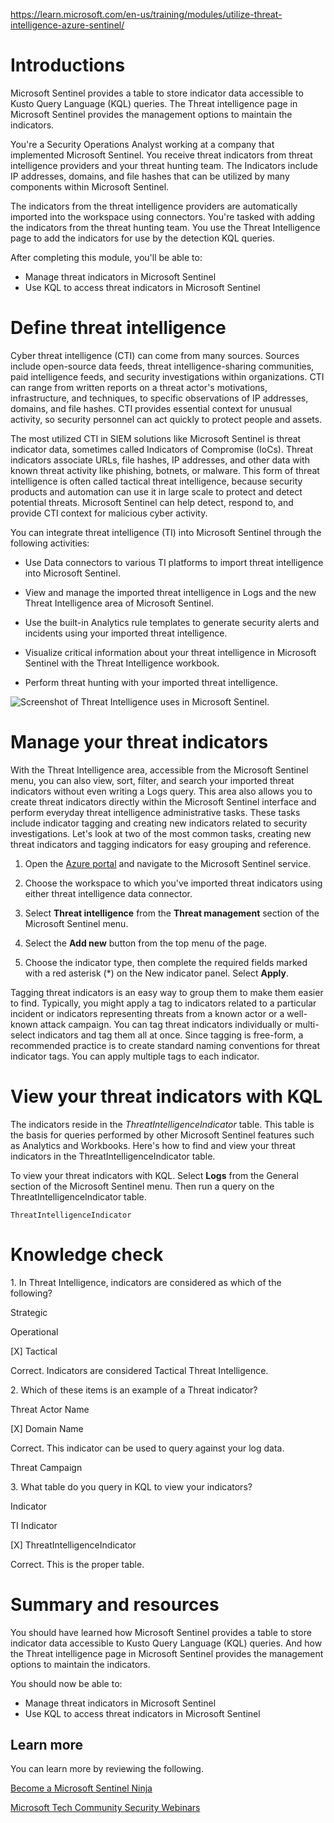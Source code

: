 https://learn.microsoft.com/en-us/training/modules/utilize-threat-intelligence-azure-sentinel/

# Introductions

Microsoft Sentinel provides a table to store indicator data accessible to Kusto Query Language (KQL) queries. The Threat intelligence page in Microsoft Sentinel provides the management options to maintain the indicators.

You're a Security Operations Analyst working at a company that implemented Microsoft Sentinel. You receive threat indicators from threat intelligence providers and your threat hunting team. The Indicators include IP addresses, domains, and file hashes that can be utilized by many components within Microsoft Sentinel.

The indicators from the threat intelligence providers are automatically imported into the workspace using connectors. You're tasked with adding the indicators from the threat hunting team. You use the Threat Intelligence page to add the indicators for use by the detection KQL queries.

After completing this module, you'll be able to:

-   Manage threat indicators in Microsoft Sentinel
-   Use KQL to access threat indicators in Microsoft Sentinel

# Define threat intelligence

Cyber threat intelligence (CTI) can come from many sources. Sources include open-source data feeds, threat intelligence-sharing communities, paid intelligence feeds, and security investigations within organizations. CTI can range from written reports on a threat actor's motivations, infrastructure, and techniques, to specific observations of IP addresses, domains, and file hashes. CTI provides essential context for unusual activity, so security personnel can act quickly to protect people and assets.

The most utilized CTI in SIEM solutions like Microsoft Sentinel is threat indicator data, sometimes called Indicators of Compromise (IoCs). Threat indicators associate URLs, file hashes, IP addresses, and other data with known threat activity like phishing, botnets, or malware. This form of threat intelligence is often called tactical threat intelligence, because security products and automation can use it in large scale to protect and detect potential threats. Microsoft Sentinel can help detect, respond to, and provide CTI context for malicious cyber activity.

You can integrate threat intelligence (TI) into Microsoft Sentinel through the following activities:

-   Use Data connectors to various TI platforms to import threat intelligence into Microsoft Sentinel.
    
-   View and manage the imported threat intelligence in Logs and the new Threat Intelligence area of Microsoft Sentinel.
    
-   Use the built-in Analytics rule templates to generate security alerts and incidents using your imported threat intelligence.
    
-   Visualize critical information about your threat intelligence in Microsoft Sentinel with the Threat Intelligence workbook.
    
-   Perform threat hunting with your imported threat intelligence.
    

![Screenshot of Threat Intelligence uses in Microsoft Sentinel.](https://learn.microsoft.com/en-us/training/wwl-sci/utilize-threat-intelligence-azure-sentinel/media/sentinel-data-flow.png)

# Manage your threat indicators

With the Threat Intelligence area, accessible from the Microsoft Sentinel menu, you can also view, sort, filter, and search your imported threat indicators without even writing a Logs query. This area also allows you to create threat indicators directly within the Microsoft Sentinel interface and perform everyday threat intelligence administrative tasks. These tasks include indicator tagging and creating new indicators related to security investigations. Let's look at two of the most common tasks, creating new threat indicators and tagging indicators for easy grouping and reference.

1.  Open the [Azure portal](https://portal.azure.com/) and navigate to the Microsoft Sentinel service.
    
2.  Choose the workspace to which you've imported threat indicators using either threat intelligence data connector.
    
3.  Select **Threat intelligence** from the **Threat management** section of the Microsoft Sentinel menu.
    
4.  Select the **Add new** button from the top menu of the page.
    
5.  Choose the indicator type, then complete the required fields marked with a red asterisk (*) on the New indicator panel. Select **Apply**.
    

Tagging threat indicators is an easy way to group them to make them easier to find. Typically, you might apply a tag to indicators related to a particular incident or indicators representing threats from a known actor or a well-known attack campaign. You can tag threat indicators individually or multi-select indicators and tag them all at once. Since tagging is free-form, a recommended practice is to create standard naming conventions for threat indicator tags. You can apply multiple tags to each indicator.

# View your threat indicators with KQL

The indicators reside in the _ThreatIntelligenceIndicator_ table. This table is the basis for queries performed by other Microsoft Sentinel features such as Analytics and Workbooks. Here's how to find and view your threat indicators in the ThreatIntelligenceIndicator table.

To view your threat indicators with KQL. Select **Logs** from the General section of the Microsoft Sentinel menu. Then run a query on the ThreatIntelligenceIndicator table.

```Kusto
ThreatIntelligenceIndicator
```

# Knowledge check

1. In Threat Intelligence, indicators are considered as which of the following?

Strategic

Operational

[X] Tactical

Correct. Indicators are considered Tactical Threat Intelligence.

2. Which of these items is an example of a Threat indicator?

Threat Actor Name

[X] Domain Name

Correct. This indicator can be used to query against your log data.

Threat Campaign

3. What table do you query in KQL to view your indicators?

Indicator

TI Indicator

[X] ThreatIntelligenceIndicator

Correct. This is the proper table.

# Summary and resources

You should have learned how Microsoft Sentinel provides a table to store indicator data accessible to Kusto Query Language (KQL) queries. And how the Threat intelligence page in Microsoft Sentinel provides the management options to maintain the indicators.

You should now be able to:

-   Manage threat indicators in Microsoft Sentinel
-   Use KQL to access threat indicators in Microsoft Sentinel

## Learn more

You can learn more by reviewing the following.

[Become a Microsoft Sentinel Ninja](https://techcommunity.microsoft.com/t5/azure-sentinel/become-an-azure-sentinel-ninja-the-complete-level-400-training/ba-p/1246310)

[Microsoft Tech Community Security Webinars](https://techcommunity.microsoft.com/t5/microsoft-security-and/security-community-webinars/ba-p/927888)